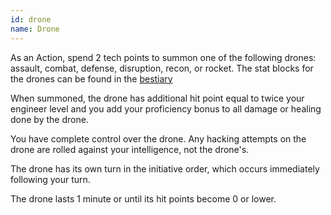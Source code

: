 ```yaml
---
id: drone
name: Drone
---
```

As an Action, spend 2 tech points to summon one of the following drones: assault, combat, defense, disruption, recon, or rocket.
The stat blocks for the drones can be found in the [bestiary](/phb/bestiary)

When summoned, the drone has additional hit point equal to twice your engineer level and you add your proficiency bonus to all
damage or healing done by the drone.

You have complete control over the drone. Any hacking attempts on the drone are rolled against your intelligence, not the drone's. 

The drone has its own turn in the initiative order, which occurs immediately following your turn.

The drone lasts 1 minute or until its hit points become 0 or lower.
